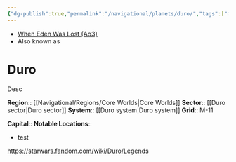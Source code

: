 ```yaml
---
{"dg-publish":true,"permalink":"/navigational/planets/duro/","tags":["map","core","retraining","planet","unfinished"],"noteIcon":"saber1"}
---
```


- [When Eden Was Lost (Ao3)](https://archiveofourown.org/works/19334440/chapters/45992584)
- Also known as 
# Duro
Desc

**Region**::  [[Navigational/Regions/Core Worlds\|Core Worlds]]
**Sector**::  [[Duro sector\|Duro sector]]
**System**::  [[Duro system\|Duro system]]
**Grid**::  M-11

**Capital**::
**Notable Locations**::
- test

https://starwars.fandom.com/wiki/Duro/Legends
